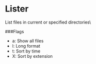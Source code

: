 # Lister

List files in current or specified directories\

###Flags
- a: Show all files
- l: Long format
- t: Sort by time
- X: Sort by extension

